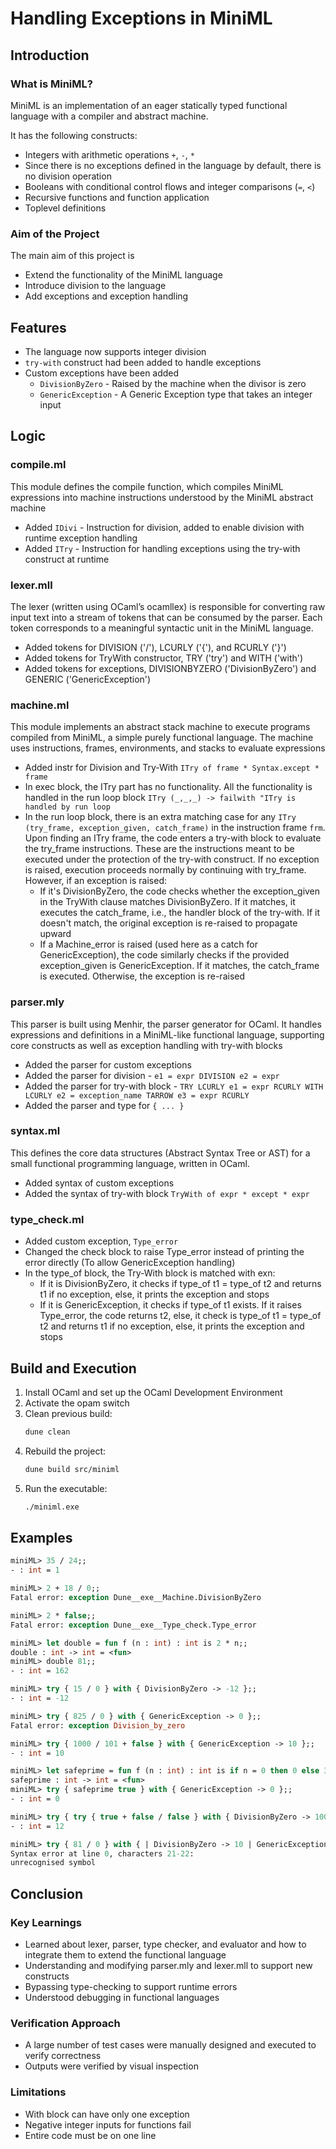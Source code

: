 # Handling Exceptions in MiniML

## Introduction

### What is MiniML?

MiniML is an implementation of an eager statically typed functional language with a compiler and abstract machine.

It has the following constructs:

- Integers with arithmetic operations `+`, `-`, `*`
- Since there is no exceptions defined in the language by default, there is no division operation
- Booleans with conditional control flows and integer comparisons (`=`, `<`)
- Recursive functions and function application
- Toplevel definitions

### Aim of the Project

The main aim of this project is

- Extend the functionality of the MiniML language
- Introduce division to the language
- Add exceptions and exception handling

## Features

- The language now supports integer division
- `try-with` construct had been added to handle exceptions
- Custom exceptions have been added
  - `DivisionByZero` - Raised by the machine when the divisor is zero
  - `GenericException` - A Generic Exception type that takes an integer input

## Logic

### compile.ml

This module defines the compile function, which compiles MiniML expressions into machine instructions understood by the MiniML abstract machine

- Added `IDivi` - Instruction for division, added to enable division with runtime exception handling
- Added `ITry` - Instruction for handling exceptions using the try-with construct at runtime

### lexer.mll

The lexer (written using OCaml’s ocamllex) is responsible for converting raw input text into a stream of tokens that can be consumed by the parser. Each token corresponds to a meaningful syntactic unit in the MiniML language.

- Added tokens for DIVISION ('/'), LCURLY ('{'), and RCURLY ('}')
- Added tokens for TryWith constructor, TRY ('try') and WITH ('with')
- Added tokens for exceptions,  DIVISIONBYZERO ('DivisionByZero') and GENERIC ('GenericException')

### machine.ml

This module implements an abstract stack machine to execute programs compiled from MiniML, a simple purely functional language. The machine uses instructions, frames, environments, and stacks to evaluate expressions

- Added instr for Division and Try-With `ITry of frame * Syntax.except * frame`
- In exec block, the ITry part has no functionality. All the functionality is handled in the run loop block `ITry (_,_,_) -> failwith "ITry is handled by run loop`
- In the run loop block, there is an extra matching case for any `ITry (try_frame, exception_given, catch_frame)` in the instruction frame `frm`. Upon finding an ITry frame, the code enters a try-with block to evaluate the try_frame instructions. These are the instructions meant to be executed under the protection of the try-with construct. If no exception is raised, execution proceeds normally by continuing with try_frame. However, if an exception is raised:
  - If it's DivisionByZero, the code checks whether the exception_given in the TryWith clause matches DivisionByZero. If it matches, it executes the catch_frame, i.e., the handler block of the try-with. If it doesn't match, the original exception is re-raised to propagate upward
  - If a Machine_error is raised (used here as a catch for GenericException), the code similarly checks if the provided exception_given is GenericException. If it matches, the catch_frame is executed. Otherwise, the exception is re-raised

### parser.mly

This parser is built using Menhir, the parser generator for OCaml. It handles expressions and definitions in a MiniML-like functional language, supporting core constructs as well as exception handling with try-with blocks

- Added the parser for custom exceptions
- Added the parser for division - `e1 = expr DIVISION e2 = expr`
- Added the parser for try-with block - `TRY LCURLY e1 = expr RCURLY WITH LCURLY e2 = exception_name TARROW e3 = expr RCURLY`
- Added the parser and type for `{ ... }`

### syntax.ml

This defines the core data structures (Abstract Syntax Tree or AST) for a small functional programming language, written in OCaml.

- Added syntax of custom exceptions
- Added the syntax of try-with block `TryWith of expr * except * expr`

### type_check.ml

- Added custom exception, `Type_error`
- Changed the check block to raise Type_error instead of printing the error directly (To allow GenericException handling)
- In the type_of block, the Try-With block is matched with exn:
  - If it is DivisionByZero, it checks if type_of t1 = type_of t2 and returns t1 if no exception, else, it prints the exception and stops
  - If it is GenericException, it checks if type_of t1 exists. If it raises Type_error, the code returns t2, else, it check is type_of t1 = type_of t2 and returns t1 if no exception, else, it prints the exception and stops

## Build and Execution

1. Install OCaml and set up the OCaml Development Environment
2. Activate the opam switch
3. Clean previous build:
   ```bash
   dune clean
   ```
4. Rebuild the project:
   ```bash
   dune build src/miniml
   ```
5. Run the executable:
   ```bash
   ./miniml.exe
   ```

## Examples

  ```ocaml
miniML> 35 / 24;; 
- : int = 1

miniML> 2 + 18 / 0;;
Fatal error: exception Dune__exe__Machine.DivisionByZero

miniML> 2 * false;;
Fatal error: exception Dune__exe__Type_check.Type_error

miniML> let double = fun f (n : int) : int is 2 * n;;
double : int -> int = <fun>
miniML> double 81;;
- : int = 162

miniML> try { 15 / 0 } with { DivisionByZero -> -12 };;
- : int = -12

miniML> try { 825 / 0 } with { GenericException -> 0 };;                
Fatal error: exception Division_by_zero

miniML> try { 1000 / 101 + false } with { GenericException -> 10 };; 
- : int = 10

miniML> let safeprime = fun f (n : int) : int is if n = 0 then 0 else 333/n;;
safeprime : int -> int = <fun>
miniML> try { safeprime true } with { GenericException -> 0 };;              
- : int = 0

miniML> try { try { true + false / false } with { DivisionByZero -> 100 } } with { GenericException -> 12 };;                        
- : int = 12

miniML> try { 81 / 0 } with { | DivisionByZero -> 10 | GenericException -> 0 };;
Syntax error at line 0, characters 21-22:
unrecognised symbol
  ```

## Conclusion

### Key Learnings

- Learned about lexer, parser, type checker, and evaluator and how to integrate them to extend the functional language
- Understanding and modifying parser.mly and lexer.mll to support new constructs
- Bypassing type-checking to support runtime errors
- Understood debugging in functional languages

### Verification Approach
- A large number of test cases were manually designed and executed to verify correctness
- Outputs were verified by visual inspection

### Limitations
- With block can have only one exception
- Negative integer inputs for functions fail
- Entire code must be on one line
